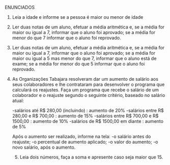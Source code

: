 ENUNCIADOS
1. Leia a idade e informe se a pessoa é maior ou menor de idade
2. Ler duas notas de um aluno, efetuar a média aritmética e, se a média for maior ou igual a 7, informar que o aluno foi aprovado; se a média for menor do que 7 informar que o aluno foi reprovado.
3. Ler duas notas de um aluno, efetuar a média aritmética e, se a média for maior ou igual a 7, informar que o aluno foi aprovado; se a média for maior ou igual a 5 mas menor do que 7, informar que o aluno está de exame; se a média for menor do que 5 informar que o aluno foi reprovado.
4. As Organizações Tabajara resolveram dar um aumento de salário aos seus colaboradores e lhe contrataram para desenvolver o programa que calculará os reajustes.
   Faça um programa que recebe o salário de um colaborador e o reajuste segundo o seguinte critério, baseado no salário atual:

    -salários até R$ 280,00 (incluindo) : aumento de 20%
    -salários entre R$ 280,00 e R$ 700,00 : aumento de 15%
    -salários entre R$ 700,00 e R$ 1500,00 : aumento de 10%
    -salários de R$ 1500,00 em diante : aumento de 5% 

    Após o aumento ser realizado, informe na tela:
    -o salário antes do reajuste;
    -o percentual de aumento aplicado;
    -o valor do aumento;
    -o novo salário, após o aumento.
   
   5. Leia dois números, faça a soma e apresente caso seja maior que 15.

